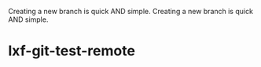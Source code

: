 Creating a new branch is quick AND simple.
Creating a new branch is quick AND simple.
# lxf-git-test-remote
